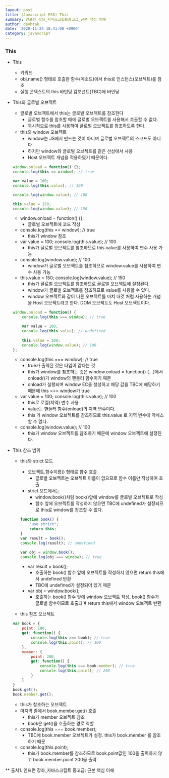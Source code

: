 ```yaml
---
layout: post
title: (Javascript ES5) This
summary: 인프런 강좌_자바스크립트중고급_근본 핵심 이해
author: devhtak
date: '2020-11-24 18:41:00 +0900'
category: javascript
---
```


### This

- This
  - 키워드
  - obj.name() 형태로 호출한 함수(메소드)에서 this로 인스턴스(오브젝트)를 참조
  - 실행 콘텍스트의 this 바인팅 컴포넌트(TBC)에 바인딩

- This와 글로벌 오브젝트
  - 글로벌 오브젝트에서 this는 글로벌 오브젝트를 참조한다
    - 글로벌 함수를 참조할 때에 글로벌 오브젝트를 사용해서 호출할 수 없다.
    - 묵시적으로 this를 사용하여 글로벌 오브젝트를 참조하도록 한다.
  - this와 window 오브젝트
    - window는 JS에서 만드는 것이 아니며 글로벌 오브젝트의 스코프도 아니다
    - 하지만 window와 글로벌 오브젝트를 같은 선상에서 사용
    - Host 오브젝트 개념을 적용하였기 때문이다.
  
  ```javascript
  window.onload = function() {};
  console.log(this == window); // true
  
  var value = 100;
  console.log(this.value); // 100
  
  console.log(window.value); // 100
  
  this.value = 150;
  console.log(window.value); // 150
  ```
    - window.onload = function() {};
      - 글로벌 오브젝트에 코드 작성 
    - console.log(this == window); // true
      - this가 window 참조
    - var value = 100; console.log(this.value); // 100
      - this가 글로벌 오브젝트를 참조하므로 this.value를 사용하여 변수 사용 가능
    - console.log(window.value); // 100
      - window가 글로벌 오브젝트를 참조하므로 window.value를 사용하여 변수 사용 가능
    - this.value = 150; console.log(window.value); // 150
      - this가 글로벌 오브젝트를 참조하므로 글로벌 오브젝트에 설정된다.
      - window가 글로벌 오브젝트를 참조하므로 value를 사용할 수 있다.
      - window 오브젝트와 같이 다른 오브젝트를 마치 내것 처럼 사용하는 개념을 Host 오브젝트라고 한다. DOM 오브젝트도 Host 오브젝트이다.

  ```javascript
  window.onload = function() {
      console.log(this === window); // true
  
      var value = 100;
      console.log(this.value); // undefined
      
      this.value = 100;
      console.log(window.value); // 100
  };
  ```
  
    - console.log(this === window); // true
      - true가 출력된 것은 타입이 같다는 것
      - this가 window를 참조하는 것은 window.onload = function() {...}에서 onload()가 window의 핸들러 함수이기 때문
      - onload가 실행되며 window EC을 생성하고 해당 값을 TBC에 해당하기 때문에 this === window가 true
    - var value = 100; console.log(this.value); // 100
      - this로 로컬(지역) 변수 사용
      - value는 핸들러 함수(onload)의 지역 변수이다.
      - this 가 window 오브젝트를 참조하므로 this.value 로 지역 변수에 악세스할 수 없다.
    - console.log(window.value); // 100
      - this가 window 오브젝트를 참조하기 때문에 window 오브젝트에 설정된다.

- This 참조 범위
  - this와 strict 모드
    - 오브젝트.함수이름() 형태로 함수 호출
      - 글로벌 오브젝트는 오브젝트 이름이 없으므로 함수 이름만 작성하여 호출
    - strict 모드에서는
      - window.book()처럼 book()앞에 window를 글로벌 오브젝트로 작성
      - 함수 앞에 오브젝트를 작성하지 않으면 TBC에 undefined가 설정되므로 this로 window를 참조할 수 없다.
    
    ```javascript
    function book() {
        "use strict";
        return this;
    }
    var result = book();
    console.log(result); // undefined
    
    var obj = window.book();
    console.log(obj === window); // true
    ```
      - var result = book();
        - 호출하는 book() 함수 앞에 오브젝트를 작성하지 않으면 return this에서 undefined 반환
        - TBC에 undefined가 설정되어 있기 때문
      - var obj = window.book();
        - 호출하는 book() 함수 앞에 window 오브젝트 작성, book() 함수가 글로벌 함수이므로 호출되며 return this에서 window 오브젝트 반환
  
  - this 참조 오브젝트
  
  ```javascript
  var book = {
      point: 100,
      get: function() {
          console.log(this === book); // true
          console.log(this.point); // 100
      },
      member: {
          point: 200,
          get: function() {
              console.log(this === book.member); // true
              console.log(this.point); // 200
          }
      }
  }
  book.get();
  book.member.get();
  ```
    - this가 참조하는 오브젝트
    - 마지막 줄에서 book.member.get() 호출
      - this가 member 오브젝트 참조
      - book은 get()을 호출하는 경로 역할
    - console.log(this === book.member);
      - TBC에 book.member 오브젝트가 설정. this가 book.member 를 참조하기 때문
    - console.log(this.point);
      - this가 book.member를 참조하므로 book.point값인 100을 출력하지 않고 book.member.point 200을 출력 
    
** 출처1. 인프런 강좌_자바스크립트 중고급: 근본 핵심 이해
